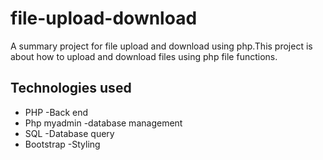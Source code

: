 # file-upload-download
A summary project for file upload and download using php.This project is about how to upload and download files using php file functions.

## Technologies used
* PHP -Back end
* Php myadmin -database management
* SQL -Database query
* Bootstrap -Styling
